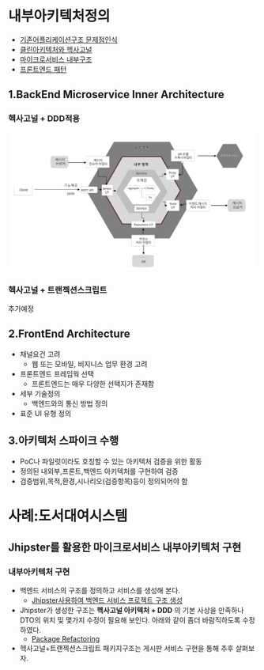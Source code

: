 # 내부아키텍처정의
- [기존어플리케이션구조 문제점인식](https://engineering-skcc.github.io/microservice%20inner%20achitecture/inner-architecture-1/)
- [클린아키텍처와 헥사고널](https://engineering-skcc.github.io/microservice%20inner%20achitecture/inner-architecture-2/)
- [마이크로서비스 내부구조](https://engineering-skcc.github.io/microservice%20inner%20achitecture/inner-architecture-2/)
- [프론트엔드 패턴](https://engineering-skcc.github.io/microservice%20outer%20achitecture/inner-architecture-1/)

## 1.BackEnd Microservice Inner Architecture
### 헥사고널 + DDD적용
![백엔드아키텍처](https://github.com/CNAPS-MSA/CNAPS3/blob/master/img/BackEndA.png)  
### 헥사고널 + 트랜젝션스크립트
추가예정

## 2.FrontEnd Architecture
- 채널요건 고려 
  - 웹 또는 모바일, 비지니스 업무 환경 고려
- 프론트엔드 프레임웍 선택
  - 프론트엔드는 매우 다양한 선택지가 존재함
- 세부 기술정의 
  - 백엔드와의 통신 방법 정의
- 표준 UI 유형 정의

## 3.아키텍처 스파이크 수행
- PoC나 파일럿이라도 호칭할 수 있는 아키텍처 검증을 위한 활동
- 정의된 내외부,프론트,백엔드 아키텍처를 구현하여 검증
- 검증범위,목적,환경,시나리오(검증항목)등이 정의되어야 함

# 사례:도서대여시스템
## Jhipster를 활용한 마이크로서비스 내부아키텍처 구현
### 내부아키텍처 구현
- 백엔드 서비스의 구조를 정의하고 서비스를 생성해 본다.
  - [Jhipster사용하여 백엔드 서비스 프로젝트 구조 생성](/contents/jhipster_guide2.md)
- Jhipster가 생성한 구조는 **헥사고널 아키텍처 + DDD** 의 기본 사상을 만족하나 DTO의 위치 및 몇가지 수정이 필요해 보인다. 아래와 같이 좀더 바람직하도록 수정하였다.
  - [Package Refactoring](/contents/jhipster_package_ref.md)
- 헥사고널+트랜젝션스크립트 패키지구조는  게시판 서비스 구현을 통해 추후 살펴보자.




